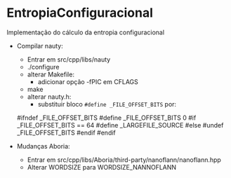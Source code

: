 # EntropiaConfiguracional
Implementação do cálculo da entropia configuracional

- Compilar nauty:
	- Entrar em src/cpp/libs/nauty
	- ./configure
	- alterar Makefile:
		- adicionar opção -fPIC em CFLAGS
	- make
	- alterar nauty.h:
		- substituir bloco `#define _FILE_OFFSET_BITS` por:

	#ifndef _FILE_OFFSET_BITS
	#define _FILE_OFFSET_BITS 0
	#if _FILE_OFFSET_BITS == 64
	#define _LARGEFILE_SOURCE
	#else
	#undef _FILE_OFFSET_BITS
	#endif
	#endif

- Mudanças Aboria:
	- Entrar em src/cpp/libs/Aboria/third-party/nanoflann/nanoflann.hpp
	- Alterar WORDSIZE para WORDSIZE_NANNOFLANN
